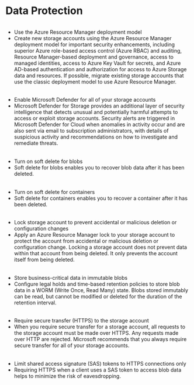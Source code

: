 # Data Protection
######
- Use the Azure Resource Manager deployment model
- Create new storage accounts using the Azure Resource Manager deployment model for important security enhancements, including superior Azure role-based access control (Azure RBAC) and auditing, Resource Manager-based deployment and governance, access to managed identities, access to Azure Key Vault for secrets, and Azure AD-based authentication and authorization for access to Azure Storage data and resources. If possible, migrate existing storage accounts that use the classic deployment model to use Azure Resource Manager.
######
- Enable Microsoft Defender for all of your storage accounts
- Microsoft Defender for Storage provides an additional layer of security intelligence that detects unusual and potentially harmful attempts to access or exploit storage accounts. Security alerts are triggered in Microsoft Defender for Cloud when anomalies in activity occur and are also sent via email to subscription administrators, with details of suspicious activity and recommendations on how to investigate and remediate threats.
######
- Turn on soft delete for blobs
- Soft delete for blobs enables you to recover blob data after it has been deleted.
######
- Turn on soft delete for containers
- Soft delete for containers enables you to recover a container after it has been deleted.
######
- Lock storage account to prevent accidental or malicious deletion or configuration changes
- Apply an Azure Resource Manager lock to your storage account to protect the account from accidental or malicious deletion or configuration change. Locking a storage account does not prevent data within that account from being deleted. It only prevents the account itself from being deleted.
######
- Store business-critical data in immutable blobs
- Configure legal holds and time-based retention policies to store blob data in a WORM (Write Once, Read Many) state. Blobs stored immutably can be read, but cannot be modified or deleted for the duration of the retention interval.
######
- Require secure transfer (HTTPS) to the storage account
- When you require secure transfer for a storage account, all requests to the storage account must be made over HTTPS. Any requests made over HTTP are rejected. Microsoft recommends that you always require secure transfer for all of your storage accounts.
######
- Limit shared access signature (SAS) tokens to HTTPS connections only
- Requiring HTTPS when a client uses a SAS token to access blob data helps to minimize the risk of eavesdropping.
